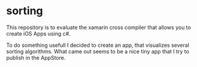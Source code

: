 # sorting

This repository is to evaluate the xamarin cross compiler that allows you to create iOS Apps using c#.

To do something usefull I decided to create an app, that visualizes several sorting algorithms.
What came out seems to be a nice tiny app that I try to publish in the AppStore.

